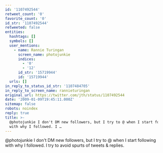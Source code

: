 ```yaml
---
id: '1107492544'
retweet_count: '0'
favorite_count: '0'
id_str: '1107492544'
retweeted: false
entities:
  hashtags: []
  symbols: []
  user_mentions:
    - name: Rannie Turingan
      screen_name: photojunkie
      indices:
        - '0'
        - '12'
      id_str: '15719944'
      id: '15719944'
  urls: []
in_reply_to_status_id_str: '1107484705'
in_reply_to_screen_name: rannieturingan
original_url: https://twitter.com/jth/status/1107492544
date: '2009-01-09T19:45:11.000Z'
sitemap: false
robots: noindex
reply: true
title: >-
  @photojunkie I don't DM new followers, but I try to @ when I start following
  with why I followed. I …
---
```


@photojunkie I don't DM new followers, but I try to @ when I start following with why I followed. I try to avoid spurts of tweets & replies.